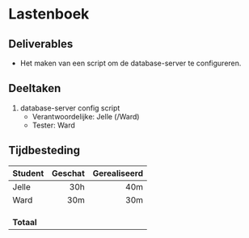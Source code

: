 # Lastenboek

## Deliverables

<!-- Som hier de concrete eindresultaten op die je voor deze opdracht moet opleveren. -->

- Het maken van een script om de database-server te configureren.

## Deeltaken

<!-- Som hier de deeltaken voor deze opdracht op en duid voor elk een verantwoordelijke en tester aan. Vermeld ook afhankelijkheden tussen deeltaken als die er zijn. Elke deeltaak wordt een kaartje op het kanban-bord! -->

1. database-server config script
   - Verantwoordelijke: Jelle (/Ward)
   - Tester: Ward

## Tijdbesteding

| Student       | Geschat | Gerealiseerd |
| :------------ | ------: | -----------: |
| Jelle         |  30h    |    40m       |
| Ward          |  30m    |    30m       |
| <!-- NAAM --> |         |              |
| <!-- NAAM --> |         |              |
| <!-- NAAM --> |         |              |
| **Totaal**    |         |              |

<!-- Voeg na oplevering van de taak een schermafbeelding van rapport tijdbesteding voor deze taak toe. -->
